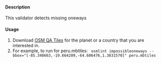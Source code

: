 #### Description

This validator detects missing oneways

#### Usage

1. Download [OSM QA Tiles](https://osmlab.github.io/osm-qa-tiles/) for the planet or a country that you are interested in. 
2. For example, to run for peru.mbtiles: ` osmlint impossibleoneways --bbox="[-85.348663,-19.664209,-64.606476,1.3831570]" peru.mbtiles`
